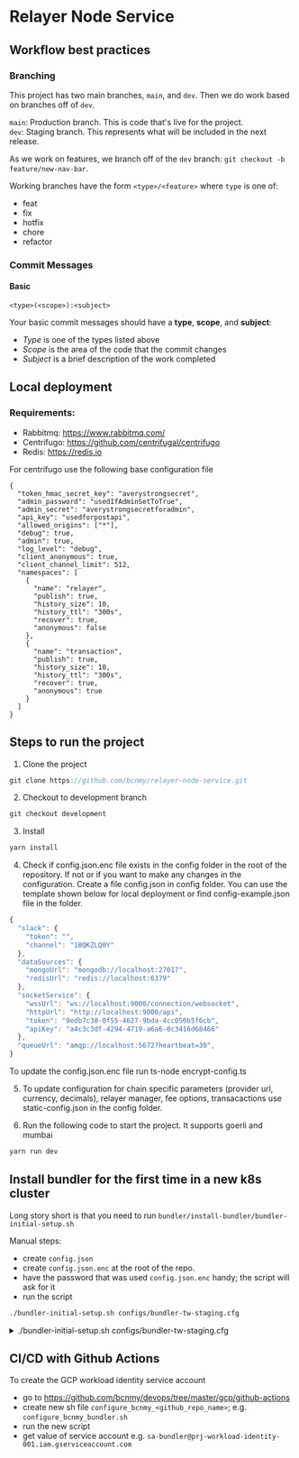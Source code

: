 # Relayer Node Service

## Workflow best practices

### Branching

This project has two main branches, `main`, and `dev`. Then we do work based on branches off of `dev`.

`main`: Production branch. This is code that's live for the project.  
`dev`: Staging branch. This represents what will be included in the next release.

As we work on features, we branch off of the `dev` branch: `git checkout -b feature/new-nav-bar`.

Working branches have the form `<type>/<feature>` where `type` is one of:

- feat
- fix
- hotfix
- chore
- refactor

### Commit Messages

#### Basic

`<type>(<scope>):<subject>`

Your basic commit messages should have a **type**, **scope**, and **subject**:

- _Type_ is one of the types listed above
- _Scope_ is the area of the code that the commit changes
- _Subject_ is a brief description of the work completed


## Local deployment 

### Requirements:

- Rabbitmq: https://www.rabbitmq.com/
- Centrifugo: https://github.com/centrifugal/centrifugo
- Redis: https://redis.io

For centrifugo use the following base configuration file
```
{
  "token_hmac_secret_key": "averystrongsecret",
  "admin_password": "usedIfAdminSetToTrue",
  "admin_secret": "averystrongsecretforadmin",
  "api_key": "usedforpostapi",
  "allowed_origins": ["*"],
  "debug": true,
  "admin": true,
  "log_level": "debug",
  "client_anonymous": true,
  "client_channel_limit": 512,
  "namespaces": [
    {
      "name": "relayer",
      "publish": true,
      "history_size": 10,
      "history_ttl": "300s",
      "recover": true,
      "anonymous": false
    },
    {
      "name": "transaction",
      "publish": true,
      "history_size": 10,
      "history_ttl": "300s",
      "recover": true,
      "anonymous": true
    }
  ]
}
```

## Steps to run the project

1. Clone the project

```jsx
git clone https://github.com/bcnmy/relayer-node-service.git
```

2. Checkout to development branch

```jsx
git checkout development
```

3. Install 
```jsx
yarn install
```

4. Check if config.json.enc file exists in the config folder in the root of the repository. If not or if you want to make any changes in the configuration. Create a file config.json in config folder. You can use the template shown below for local deployment or find config-example.json file in the folder.

```jsx
{
  "slack": {
    "token": "",
    "channel": "1BQKZLQ0Y"
  },
  "dataSources": {
    "mongoUrl": "mongodb://localhost:27017",
    "redisUrl": "redis://localhost:6379"
  },
  "socketService": {
    "wssUrl": "ws://localhost:9000/connection/websocket",
    "httpUrl": "http://localhost:9000/api",
    "token": "9edb7c38-0f55-4627-9bda-4cc050b5f6cb",
    "apiKey": "a4c3c3df-4294-4719-a6a6-0c3416d68466"
  },
  "queueUrl": "amqp://localhost:5672?heartbeat=30",
}
```

To update the config.json.enc file run ts-node encrypt-config.ts

5. To update configuration for chain specific parameters (provider url, currency, decimals), relayer manager, fee options, transacactions use static-config.json in the config folder.  

6. Run the following code to start the project. It supports goerli and mumbai
```jsx
yarn run dev
```
## Install bundler for the first time in a new k8s cluster
Long story short is that you need to run 
`bundler/install-bundler/bundler-initial-setup.sh`

Manual steps:
- create `config.json`
- create `config.json.enc` at the root of the repo.
- have the password that was used `config.json.enc` handy; the script will ask 
for it
- run the script

```bash
./bundler-initial-setup.sh configs/bundler-tw-staging.cfg
```

<details>
 <summary>./bundler-initial-setup.sh configs/bundler-tw-staging.cfg</summary>

```
Current cluster name is: dedicated-bundler
Current trimmed cluster name is: dedicate
This script must be run only once for a new bundler deployment in the namespace
Context matches. Continuing...
Global IP with name bundler-tw-staging already exists.
 The IP address for bundler-tw-staging is: 34.110.199.133
 Make sure you have added an A record against bundler-tw-staging.biconomy.io with 34.110.199.133
NAME                 STATUS   AGE
bundler-tw-staging   Active   32h
 SUCCESS: bundler-tw-staging exists GCP Secret dedicate-bundler-tw-config doesn't exist.
Creating it now from /Users/radupopa/p/bico/bundler/config.json.enc
Created version [1] of the secret [dedicate-bundler-tw-config].
Secret dedicate-bundler-tw-config has been created.
GCP_ENCRYPTED_CONFIG_SECRET dedicate-bundler-tw-config process completed.
Secret dedicate-bundler-tw-passphrase does not exist.
Enter the password:
Created version [1] of the secret [dedicate-bundler-tw-passphrase].
Secret dedicate-bundler-tw-passphrase created successfully.
Creting GCP IAM role/service [dedicate-bundler-tw-bund] account
Created service account [dedicate-bundler-tw-bund].
Creation of GCP IAM role/service [dedicate-bundler-tw-bund] account completed
Adding role binding of GCP IAM role/service [dedicate-bundler-tw-bund] to GCP_ENCRYPTED_CONFIG_SECRET=[dedicate-bundler-tw-config]
Updated IAM policy for secret [dedicate-bundler-tw-config].
bindings:
- members:
  - serviceAccount:dedicate-bundler-tw-bund@biconomy-prod.iam.gserviceaccount.com
  role: roles/secretmanager.secretAccessor
etag: BwYPY_iWdus=
version: 1
Role binding of GCP IAM role/service [dedicate-bundler-tw-bund] to GCP_ENCRYPTED_CONFIG_SECRET=[dedicate-bundler-tw-config] completed
Adding role binding of GCP IAM role/service [dedicate-bundler-tw-bund] to SECRET_NAME=[dedicate-bundler-tw-passphrase]
Updated IAM policy for secret [dedicate-bundler-tw-passphrase].
bindings:
- members:
  - serviceAccount:dedicate-bundler-tw-bund@biconomy-prod.iam.gserviceaccount.com
  role: roles/secretmanager.secretAccessor
etag: BwYPY_i1I7k=
version: 1
Role binding of GCP IAM role/service [dedicate-bundler-tw-bund] to SECRET_NAME=[dedicate-bundler-tw-passphrase] completed
Creating dedicate-bundler-tw--sa in bundler-tw-staging
serviceaccount/dedicate-bundler-tw--sa created
dedicate-bundler-tw--sa in bundler-tw-staging created
Binding dedicate-bundler-tw-bund with kubernetes dedicate-bundler-tw--sa for workloadIdentityUser in bundler-tw-staging
Updated IAM policy for serviceAccount [dedicate-bundler-tw-bund@biconomy-prod.iam.gserviceaccount.com].
bindings:
- members:
  - serviceAccount:biconomy-prod.svc.id.goog[bundler-tw-staging/dedicate-bundler-tw--sa]
  role: roles/iam.workloadIdentityUser
etag: BwYPY_kR-wE=
version: 1
Binding Complete
Annotating dedicate-bundler-tw-bund with kubernetes dedicate-bundler-tw--sa for workloadIdentityUser in bundler-tw-staging
serviceaccount/dedicate-bundler-tw--sa annotate
Annotation Complete

------ Deploying redis to bundler-tw-staging -----
Release "redis" does not exist. Installing it now.
W0120 19:32:11.665549   31221 warnings.go:70] autopilot-default-resources-mutator:Autopilot updated StatefulSet bundler-tw-staging/redis-replicas: adjusted resources to meet requirements for containers [redis] (see http://g.co/gke/autopilot-resources)
W0120 19:32:11.665557   31221 warnings.go:70] autopilot-default-resources-mutator:Autopilot updated StatefulSet bundler-tw-staging/redis-master: adjusted resources to meet requirements for containers [redis] (see http://g.co/gke/autopilot-resources)
NAME: redis
LAST DEPLOYED: Sat Jan 20 19:32:01 2024
NAMESPACE: bundler-tw-staging
STATUS: deployed
REVISION: 1
TEST SUITE: None
NOTES:
CHART NAME: redis
CHART VERSION: 18.1.2
APP VERSION: 7.2.1

** Please be patient while the chart is being deployed **

Redis&reg; can be accessed on the following DNS names from within your cluster:

    redis-master.bundler-tw-staging.svc.cluster.local for read/write operations (port 6379)
    redis-replicas.bundler-tw-staging.svc.cluster.local for read-only operations (port 6379)



To get your password run:

    export REDIS_PASSWORD=$(kubectl get secret --namespace bundler-tw-staging redis -o jsonpath="{.data.redis-password}" | base64 -d)

To connect to your Redis&reg; server:

1. Run a Redis&reg; pod that you can use as a client:

   kubectl run --namespace bundler-tw-staging redis-client --restart='Never'  --env REDIS_PASSWORD=$REDIS_PASSWORD  --image docker.io/bitnami/redis:7.2.1-debian-11-r0 --command -- sleep infinity

   Use the following command to attach to the pod:

   kubectl exec --tty -i redis-client \
   --namespace bundler-tw-staging -- bash

2. Connect using the Redis&reg; CLI:
   REDISCLI_AUTH="$REDIS_PASSWORD" redis-cli -h redis-master
   REDISCLI_AUTH="$REDIS_PASSWORD" redis-cli -h redis-replicas

To connect to your database from outside the cluster execute the following commands:

    kubectl port-forward --namespace bundler-tw-staging svc/redis-master 6379:6379 &
    REDISCLI_AUTH="$REDIS_PASSWORD" redis-cli -h 127.0.0.1 -p 6379
Mongo deployment completed
Redis url \033[0;32m<<redis://:IAMredis985834@redis.bundler-tw-staging.svc.cluster.local:6379>>\033[0m
To debug Redis, you can use the following commands:
#kubectl run redis-debug --rm -i --tty --image redis:latest -- bash
If you want to benchmark your redis installation
redis-benchmark -h 127.0.0.1 -p <redis_port> -c 100 -n 100000 -a <redis_password>
#redis-cli -h redis-master.bundler-tw-staging.svc.cluster.local -a IAMredis985834

 ####### Deploying  rabbitmq to bundler-tw-staging #######
Release "rabbitmq" does not exist. Installing it now.
W0120 19:34:02.986382   31666 warnings.go:70] autopilot-default-resources-mutator:Autopilot updated StatefulSet bundler-tw-staging/rabbitmq: adjusted resources to meet requirements for containers [rabbitmq] (see http://g.co/gke/autopilot-resources)
NAME: rabbitmq
LAST DEPLOYED: Sat Jan 20 19:33:50 2024
NAMESPACE: bundler-tw-staging
STATUS: deployed
REVISION: 1
TEST SUITE: None
NOTES:
CHART NAME: rabbitmq
CHART VERSION: 12.3.0
APP VERSION: 3.12.7** Please be patient while the chart is being deployed **

Credentials:
    echo "Username      : RMQUsername"
    echo "Password      : $(kubectl get secret --namespace bundler-tw-staging rabbitmq -o jsonpath="{.data.rabbitmq-password}" | base64 -d)"
    echo "ErLang Cookie : $(kubectl get secret --namespace bundler-tw-staging rabbitmq -o jsonpath="{.data.rabbitmq-erlang-cookie}" | base64 -d)"

Note that the credentials are saved in persistent volume claims and will not be changed upon upgrade or reinstallation unless the persistent volume claim has been deleted. If this is not the first installation of this chart, the credentials may not be valid.
This is applicable when no passwords are set and therefore the random password is autogenerated. In case of using a fixed password, you should specify it when upgrading.
More information about the credentials may be found at https://docs.bitnami.com/general/how-to/troubleshoot-helm-chart-issues/#credential-errors-while-upgrading-chart-releases.

RabbitMQ can be accessed within the cluster on port 5672 at rabbitmq.bundler-tw-staging.svc.cluster.local

To access for outside the cluster, perform the following steps:

To Access the RabbitMQ AMQP port:

    echo "URL : amqp://127.0.0.1:5672/"
    kubectl port-forward --namespace bundler-tw-staging svc/rabbitmq 5672:5672

To Access the RabbitMQ Management interface:

    echo "URL : http://127.0.0.1:15672/"
    kubectl port-forward --namespace bundler-tw-staging svc/rabbitmq 15672:15672

To access the RabbitMQ Prometheus metrics, get the RabbitMQ Prometheus URL by running:

    kubectl port-forward --namespace bundler-tw-staging svc/rabbitmq 9419:9419 &
    echo "Prometheus Metrics URL: http://127.0.0.1:9419/metrics"

Then, open the obtained URL in a browser.
[RABBITMQ] deployement completedTo connect to the rabitMQ
To test connections
kubectl run curl-test --namespace bundler-tw-staging --image=busybox --rm -it -- /bin/sh
curl -i -u RMQUsername:RMQpassword http://rabbitmq.testing.svc.cluster.local:15672/api/overview

------ Deploying mongo to bundler-tw-staging -----
Release "mongo" does not exist. Installing it now.
W0120 19:39:08.696250   31721 warnings.go:70] autopilot-default-resources-mutator:Autopilot updated Deployment bundler-tw-staging/mongo: defaulted unspecified resources for containers [metrics] (see http://g.co/gke/autopilot-defaults), and adjusted resources to meet requirements for containers [mongodb] (see http://g.co/gke/autopilot-resources)
NAME: mongo
LAST DEPLOYED: Sat Jan 20 19:38:58 2024
NAMESPACE: bundler-tw-staging
STATUS: deployed
REVISION: 1
TEST SUITE: None
NOTES:
CHART NAME: mongodb
CHART VERSION: 13.18.4
APP VERSION: 6.0.10

** Please be patient while the chart is being deployed **

MongoDB&reg; can be accessed on the following DNS name(s) and ports from within your cluster:

    mongo.bundler-tw-staging.svc.cluster.local

To get the root password run:

    export MONGODB_ROOT_PASSWORD=$(kubectl get secret --namespace bundler-tw-staging mongo -o jsonpath="{.data.mongodb-root-password}" | base64 -d)

To get the password for "userone" run:

    export MONGODB_PASSWORD=$(kubectl get secret --namespace bundler-tw-staging mongo -o jsonpath="{.data.mongodb-passwords}" | base64 -d | awk -F',' '{print $1}')

To get the password for "usertwo" run:

    export MONGODB_PASSWORD=$(kubectl get secret --namespace bundler-tw-staging mongo -o jsonpath="{.data.mongodb-passwords}" | base64 -d | awk -F',' '{print $2}')

To connect to your database, create a MongoDB&reg; client container:

    kubectl run --namespace bundler-tw-staging mongo-client --rm --tty -i --restart='Never' --env="MONGODB_ROOT_PASSWORD=$MONGODB_ROOT_PASSWORD" --image docker.io/zcube/bitnami-compat-mongodb:latest --command -- bash

Then, run the following command:
    mongosh admin --host "mongo" --authenticationDatabase admin -u $MONGODB_ROOT_USER -p $MONGODB_ROOT_PASSWORD

To connect to your database from outside the cluster execute the following commands:

    kubectl port-forward --namespace bundler-tw-staging svc/mongo 27017:27017 &
    mongosh --host 127.0.0.1 --authenticationDatabase admin -p $MONGODB_ROOT_PASSWORD

To access the MongoDB&reg; Prometheus metrics, get the MongoDB&reg; Prometheus URL by running:

    kubectl port-forward --namespace bundler-tw-staging svc/mongo-metrics 9216:9216 &
    echo "Prometheus Metrics URL: http://127.0.0.1:9216/metrics"

Then, open the obtained URL in a browser.
Mongo deployment completed
To connect to the databases, use the following URLs:
Paymaster dashboard DB URL:
mongodb://usertwo:usertwopassword@mongo.bundler-tw-staging.svc.cluster.local:27017/paymaster-dashboard

RelayerNode DB URL:
mongodb://userone:useronepassword@mongo.bundler-tw-staging.svc.cluster.local:27017/relayer-node-service

To test connections
kubectl run -i --tty --rm debugmongo --image=mongo --restart=Never --namespace=bundler-tw-staging -- bash
mongosh mongodb://mongo.bundler-tw-staging.svc.cluster.local:27017/relayer-node-service -u userone -p useronepassword

####### Deploying centrifugo to bundler-tw-staging  #######
Release "centrifugo" does not exist. Installing it now.
W0120 19:41:09.094580   31734 warnings.go:70] autopilot-default-resources-mutator:Autopilot updated Deployment bundler-tw-staging/centrifugo: adjusted resources to meet requirements for containers [centrifugo] (see http://g.co/gke/autopilot-resources)
NAME: centrifugo
LAST DEPLOYED: Sat Jan 20 19:41:02 2024
NAMESPACE: bundler-tw-staging
STATUS: deployed
REVISION: 1
TEST SUITE: None
NOTES:
1. Get the application URL by running these commands:
  export POD_NAME=$(kubectl get pods --namespace bundler-tw-staging -l "app.kubernetes.io/name=centrifugo,app.kubernetes.io/instance=centrifugo" -o jsonpath="{.items[0].metadata.name}")
  kubectl --namespace bundler-tw-staging port-forward $POD_NAME 8000:8000


 ####### Deployed centrifugo to bundler-tw-staging #######

staging-trust-wallet-chains.sh
bundler-tw-staging.biconomy.io
staging-trust-wallet-chains.sh
/Users/radupopa/p/bico/bundler/install-bundler
/Users/radupopa/p/bico/bundler/install-bundler/configs/chains/staging-trust-wallet-chains.sh
Chains that are being added to Ingress 80001
{80001}
IP_NAME that will be attached to Ingress is bundler-tw-staging
Release "network" does not exist. Installing it now.
W0120 19:41:30.901571   31746 warnings.go:70] annotation "kubernetes.io/ingress.class" is deprecated, please use 'spec.ingressClassName' instead
NAME: network
LAST DEPLOYED: Sat Jan 20 19:41:25 2024
NAMESPACE: bundler-tw-staging
STATUS: deployed
REVISION: 1
TEST SUITE: None
####### Deployed network to bundler-tw-staging #######
```
</details>

## CI/CD with Github Actions

To create the GCP workload identity service account 
  - go to https://github.com/bcnmy/devops/tree/master/gcp/github-actions
  - create new sh file `configure_bcnmy_<github_repo_name>`;
    e.g. `configure_bcnmy_bundler.sh`
  - run the new script
  - get value of service account
    e.g. `sa-bundler@prj-workload-identity-001.iam.gserviceaccount.com`


